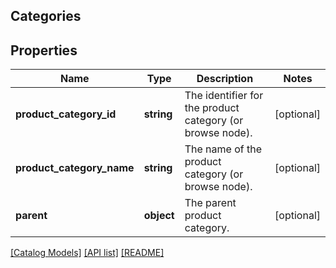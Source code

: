 ## Categories

## Properties

Name | Type | Description | Notes
------------ | ------------- | ------------- | -------------
**product_category_id** | **string** | The identifier for the product category (or browse node). | [optional]
**product_category_name** | **string** | The name of the product category (or browse node). | [optional]
**parent** | **object** | The parent product category. | [optional]

[[Catalog Models]](../) [[API list]](../../Api) [[README]](../../../README.md)
